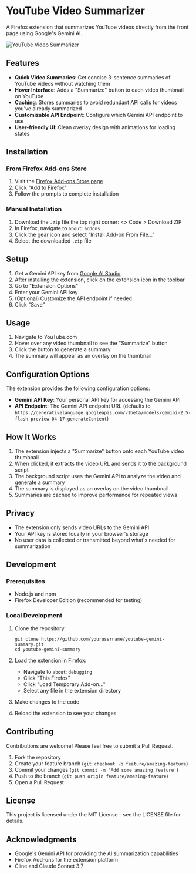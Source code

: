 # YouTube Video Summarizer

A Firefox extension that summarizes YouTube videos directly from the front page using Google's Gemini AI.

![YouTube Video Summarizer](assets/screenshot.png)

## Features

- **Quick Video Summaries**: Get concise 3-sentence summaries of YouTube videos without watching them
- **Hover Interface**: Adds a "Summarize" button to each video thumbnail on YouTube
- **Caching**: Stores summaries to avoid redundant API calls for videos you've already summarized
- **Customizable API Endpoint**: Configure which Gemini API endpoint to use
- **User-friendly UI**: Clean overlay design with animations for loading states

## Installation

### From Firefox Add-ons Store

1. Visit the [Firefox Add-ons Store page](https://addons.mozilla.org/en-US/firefox/addon/youtube-thumbnail-sumarizer/)
2. Click "Add to Firefox"
3. Follow the prompts to complete installation

### Manual Installation

1. Download the `.zip` file the top right corner: <> Code > Download ZIP
2. In Firefox, navigate to `about:addons`
3. Click the gear icon and select "Install Add-on From File..."
4. Select the downloaded `.zip` file

## Setup

1. Get a Gemini API key from [Google AI Studio](https://ai.google.dev/)
2. After installing the extension, click on the extension icon in the toolbar
3. Go to "Extension Options"
4. Enter your Gemini API key
5. (Optional) Customize the API endpoint if needed
6. Click "Save"

## Usage

1. Navigate to YouTube.com
2. Hover over any video thumbnail to see the "Summarize" button
3. Click the button to generate a summary
4. The summary will appear as an overlay on the thumbnail

## Configuration Options

The extension provides the following configuration options:

- **Gemini API Key**: Your personal API key for accessing the Gemini API
- **API Endpoint**: The Gemini API endpoint URL (defaults to `https://generativelanguage.googleapis.com/v1beta/models/gemini-2.5-flash-preview-04-17:generateContent`)

## How It Works

1. The extension injects a "Summarize" button onto each YouTube video thumbnail
2. When clicked, it extracts the video URL and sends it to the background script
3. The background script uses the Gemini API to analyze the video and generate a summary
4. The summary is displayed as an overlay on the video thumbnail
5. Summaries are cached to improve performance for repeated views

## Privacy

- The extension only sends video URLs to the Gemini API
- Your API key is stored locally in your browser's storage
- No user data is collected or transmitted beyond what's needed for summarization

## Development

### Prerequisites

- Node.js and npm
- Firefox Developer Edition (recommended for testing)

### Local Development

1. Clone the repository:
   ```
   git clone https://github.com/yourusername/youtube-gemini-summary.git
   cd youtube-gemini-summary
   ```

2. Load the extension in Firefox:
   - Navigate to `about:debugging`
   - Click "This Firefox"
   - Click "Load Temporary Add-on..."
   - Select any file in the extension directory

3. Make changes to the code
4. Reload the extension to see your changes

## Contributing

Contributions are welcome! Please feel free to submit a Pull Request.

1. Fork the repository
2. Create your feature branch (`git checkout -b feature/amazing-feature`)
3. Commit your changes (`git commit -m 'Add some amazing feature'`)
4. Push to the branch (`git push origin feature/amazing-feature`)
5. Open a Pull Request

## License

This project is licensed under the MIT License - see the LICENSE file for details.

## Acknowledgments

- Google's Gemini API for providing the AI summarization capabilities
- Firefox Add-ons for the extension platform
- Cline and Claude Sonnet 3.7
